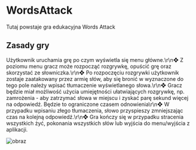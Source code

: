 # WordsAttack

Tutaj powstaje gra edukacyjna Words Attack

## Zasady gry
Użytkownik uruchamia grę po czym wyświetla się menu główne.\r\n❖ Z poziomu menu gracz może rozpocząć rozgrywkę, opuścić grę oraz skorzystać ze słowniczka.\r\n❖ Po rozpoczęciu rozgrywki użytkownik zostaje zaatakowany przez armię słów, aby się bronić w wyznaczone do tego pole należy wpisać tłumaczenie wyświetlanego słowa.\r\n❖ Gracz będzie miał możliwość użycia umiejętności ułatwiających rozgrywkę, np. zamrożenia - aby zatrzymać słowa w miejscu i zyskać parę sekund więcej na odpowiedź. Będzie to ograniczone czasem odnowienia\r\n❖ W przypadku wpisaniu złego tłumaczenia, słowo przyspieszy zmniejszając czas na kolejną odpowiedź.\r\n❖ Gra kończy się w przypadku stracenia wszystkich żyć, pokonania wszystkich słów lub wyjścia do menu/wyjścia z aplikacji.


![obraz](https://github.com/GreenSunflower420/WordsAttack/assets/117102720/9aa284ff-5dc8-4d2f-863d-d95313717eaf)

